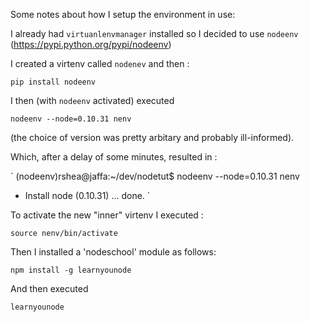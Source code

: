 Some notes about how I setup the environment in use:

I already had `virtuanlenvmanager` installed so I decided to use `nodeenv` (https://pypi.python.org/pypi/nodeenv)

I created a virtenv called `nodenev` and then :

`pip install nodeenv`

I then (with `nodeenv` activated) executed 

`nodeenv --node=0.10.31 nenv`

(the choice of version was pretty arbitary and probably ill-informed).

Which, after a delay of some minutes, resulted in :

`
(nodeenv)rshea@jaffa:~/dev/nodetut$ nodeenv --node=0.10.31 nenv
 * Install node (0.10.31) ... done.
`

To activate the new "inner" virtenv I executed : 

`
source nenv/bin/activate
`

Then I installed a 'nodeschool' module as follows:

`npm install -g learnyounode`

And then executed

`learnyounode`
